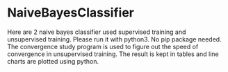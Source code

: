 # NaiveBayesClassifier
Here are 2 naive bayes classifier used supervised training and unsupervised training. Please run it with python3. No pip package needed.
The convergence study program is used to figure out the speed of convergence in unsupervised training. The result is kept in tables and line charts are plotted using python.
